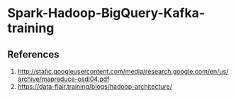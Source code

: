 # Spark-Hadoop-BigQuery-Kafka-training


## References
1. http://static.googleusercontent.com/media/research.google.com/en/us/archive/mapreduce-osdi04.pdf
2. https://data-flair.training/blogs/hadoop-architecture/
